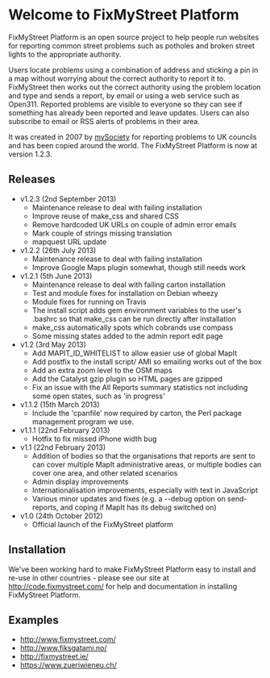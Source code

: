 # Welcome to FixMyStreet Platform

FixMyStreet Platform is an open source project to help people run websites for
reporting common street problems such as potholes and broken street lights to
the appropriate authority.

Users locate problems using a combination of address and sticking a pin
in a map without worrying about the correct authority to report it to.
FixMyStreet then works out the correct authority using the problem location and
type and sends a report, by email or using a web service such as Open311.
Reported problems are visible to everyone so they can see if something has
already been reported and leave updates. Users can also subscribe to email or
RSS alerts of problems in their area.

It was created in 2007 by [mySociety](http://www.mysociety.org/) for reporting
problems to UK councils and has been copied around the world. The FixMyStreet
Platform is now at version 1.2.3.

## Releases

* v1.2.3 (2nd September 2013)
    - Maintenance release to deal with failing installation
    - Improve reuse of make_css and shared CSS
    - Remove hardcoded UK URLs on couple of admin error emails
    - Mark couple of strings missing translation
    - mapquest URL update
* v1.2.2 (26th July 2013)
    - Maintenance release to deal with failing installation
    - Improve Google Maps plugin somewhat, though still needs work
* v1.2.1 (5th June 2013)
    - Maintenance release to deal with failing carton installation
    - Test and module fixes for installation on Debian wheezy
    - Module fixes for running on Travis
    - The install script adds gem environment variables to the user's .bashrc
      so that make_css can be run directly after installation
    - make_css automatically spots which cobrands use compass
    - Some missing states added to the admin report edit page
* v1.2 (3rd May 2013)
    - Add MAPIT_ID_WHITELIST to allow easier use of global MapIt
    - Add postfix to the install script/ AMI so emailing works out of the box
    - Add an extra zoom level to the OSM maps
    - Add the Catalyst gzip plugin so HTML pages are gzipped
    - Fix an issue with the All Reports summary statistics not including some
      open states, such as 'in progress'
* v1.1.2 (15th March 2013)
    - Include the 'cpanfile' now required by carton, the Perl package
      management program we use.
* v1.1.1 (22nd February 2013)
    - Hotfix to fix missed iPhone width bug
* v1.1 (22nd February 2013)
    - Addition of bodies so that the organisations that reports are sent to can
      cover multiple MapIt administrative areas, or multiple bodies can cover
      one area, and other related scenarios
    - Admin display improvements
    - Internationalisation improvements, especially with text in JavaScript
    - Various minor updates and fixes (e.g. a --debug option on send-reports,
      and coping if MapIt has its debug switched on)
* v1.0 (24th October 2012)
    - Official launch of the FixMyStreet platform

## Installation

We've been working hard to make FixMyStreet Platform easy to install and re-use
in other countries - please see our site at <http://code.fixmystreet.com/> for
help and documentation in installing FixMyStreet Platform.

## Examples

* <http://www.fixmystreet.com/>
* <http://www.fiksgatami.no/>
* <http://fixmystreet.ie/>
* <https://www.zueriwieneu.ch/>

